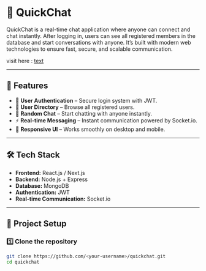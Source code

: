 # 💬 QuickChat

QuickChat is a real-time chat application where anyone can connect and chat instantly. After logging in, users can see all registered members in the database and start conversations with anyone. It’s built with modern web technologies to ensure fast, secure, and scalable communication.

visit here : [text](https://quick-chat-neon-one.vercel.app/)

---

## 🚀 Features

- 🔑 **User Authentication** – Secure login system with JWT.
- 👥 **User Directory** – Browse all registered users.
- 🎲 **Random Chat** – Start chatting with anyone instantly.
- ⚡ **Real-time Messaging** – Instant communication powered by Socket.io.
- 📱 **Responsive UI** – Works smoothly on desktop and mobile.

---

## 🛠️ Tech Stack

- **Frontend:** React.js / Next.js
- **Backend:** Node.js + Express
- **Database:** MongoDB
- **Authentication:** JWT
- **Real-time Communication:** Socket.io

---

## 📂 Project Setup

### 1️⃣ Clone the repository

```bash
git clone https://github.com/<your-username>/quickchat.git
cd quickchat
```

